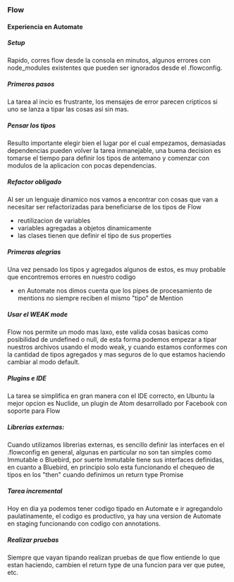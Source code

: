 ### Flow

#### Experiencia en Automate

##### Setup
Rapido, corres flow desde la consola en minutos, algunos errores con node_modules existentes que pueden ser ignorados desde el .flowconfig.

##### Primeros pasos

La tarea al incio es frustrante, los mensajes de error parecen cripticos si uno se lanza a tipar las cosas asi sin mas.

##### Pensar los tipos

Resulto importante elegir bien el lugar por el cual empezamos, demasiadas dependencias pueden volver         la tarea inmanejable, una buena decision es tomarse el tiempo para definir los tipos de antemano y comenzar con modulos de la aplicacion con pocas dependencias.

##### Refactor obligado

Al ser un lenguaje dinamico nos vamos a encontrar con cosas que van a necesitar ser refactorizadas para beneficiarse de los tipos de Flow

- reutilizacion de variables
- variables agregadas a objetos dinamicamente
- las clases tienen que definir el tipo de sus properties

##### Primeras alegrias

Una vez pensado los tipos y agregados algunos de estos, es muy probable que encontremos errores en nuestro codigo

- en Automate nos dimos cuenta que los pipes de procesamiento de mentions no siempre reciben el mismo "tipo" de Mention

##### Usar el WEAK mode

Flow nos permite un modo mas laxo, este valida cosas basicas como posibilidad de undefined o null, de esta forma podemos empezar a tipar nuestros archivos usando el modo weak, y cuando estamos conformes con la cantidad de tipos agregados y mas seguros de lo que estamos haciendo cambiar al modo default.

##### Plugins e IDE

La tarea se simplifica en gran manera con el IDE correcto, en Ubuntu la mejor opcion es Nuclide, un plugin de Atom desarrollado por Facebook con soporte para Flow

##### Librerias externas:

Cuando utilizamos librerias externas, es sencillo definir las interfaces en el .flowconfig en general, algunas en particular no son tan simples como Immutable o Bluebird, por suerte Immutable tiene sus interfaces definidas, en cuanto a Bluebird, en principio solo esta funcionando el chequeo de tipos en los "then" cuando definimos un return type Promise<A>

##### Tarea incremental

Hoy en dia ya podemos tener codigo tipado en Automate e ir agregandolo paulatinamente, el codigo es productivo, ya hay una version de Automate en staging funcionando con codigo con annotations.

##### Realizar pruebas

Siempre que vayan tipando realizan pruebas de que flow
entiende lo que estan haciendo, cambien el return type
de una funcion para ver que putee, etc.

